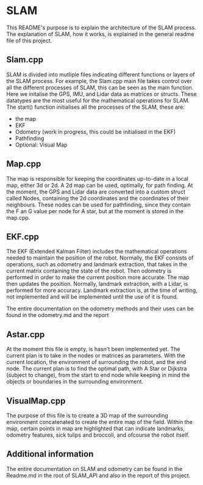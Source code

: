 # SLAM

This README's purpose is to explain the architecture of the SLAM process. The explanation of SLAM, how it works, is explained in the general readme file of this project. 

## Slam.cpp 

SLAM is divided into mutliple files indicating different functions or layers of the SLAM process. For example, the Slam.cpp main file takes control over all the different processes of SLAM, this can be seen as the main function. Here we initalise the GPS, IMU, and Lidar data as matrices or structs. These datatypes are the most useful for the mathematical operations for SLAM. The start() function initialises all the processes of the SLAM, these are:

- the map
- EKF
- Odometry (work in progress, this could be initialised in the EKF)
- Pathfinding
- Optional: Visual Map

## Map.cpp

The map is responsible for keeping the coordinates up-to-date in a local map, either 3d or 2d. A 2d map can be used, optimally, for path finding. At the moment, the GPS and Lidar data are converted into a custom struct called Nodes, containing the 2d coordinates and the coordinates of their neighbours. These nodes can be used for pathfinding, since they contain the F an G value per node for A star, but at the moment is stored in the map.cpp.

## EKF.cpp

The EKF (Extended Kalman Filter) includes the mathematical operations needed to maintain the position of the robot. Normally, the EKF consists of operations, such as odometry and landmark extraction, that takes in the current matrix containing the state of the robot. Then odometry is performed in order to make the current position more accurate. The map then updates the position. Normally, landmark extraction, with a Lidar, is performed for more accuracy. Landmark extraction is, at the time of writing, not implemented and will be implemented until the use of it is found. 

The entire documentation on the odometry methods and their uses can be found in the odometry.md and the report

## Astar.cpp

At the moment this file is empty, is hasn't been implemented yet. The current plan is to take in the nodes or matrices as parameters. With the current location, the environment of surrounding the robot, and the end node. The current plan is to find the optimal path, with A Star or Dijkstra (subject to change), from the start to end node while keeping in mind the objects or boundaries in the surrounding environment. 

## VisualMap.cpp

The purpose of this file is to create a 3D map of the surrounding environment concatenated to create the entire map of the field. Within the map, certain points in map are highlighted that can indicate landmarks, odometry features, sick tulips and broccoli, and ofcourse the robot itself.

## Additional information

The entire documentation on SLAM and odometry can be found in the Readme.md in the root of SLAM_API and also in the report of this project.
